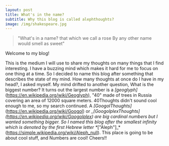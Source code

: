 ```yaml
---
layout: post
title: What's in the name?
subtitle: Why this blog is called alephthoughts?
image: /img/shakespeare.jpg
---
```


>"What's in a name? that which we call a rose
>By any other name would smell as sweet"

Welcome to my blog!

This is the medium I will use to share my thoughts on many things that I find interesting. I have a buzzing mind which makes it hard for me to focus on one thing at a time. So I decided to name this blog after something that describes the state of my mind. How many thoughts at once do I have in my head?, I asked myself. My mind drifted to another question, What is the biggest number?
It turns out the largest number is a *_[geoglyph]_*(https://en.wikipedia.org/wiki/Geoglyph), "40" made of trees in Russia covering an area of 12000 square meters. 40Thoughts didn't sound cool enough to me, so my search continued. A *_[GoogolThoughts]_*(https://en.wikipedia.org/wiki/Googol) or *_[GoogolplexThoughts]*_(https://en.wikipedia.org/wiki/Googolplex) are big cardinal numbers but I wanted something bigger. So I named this blog after the smallest infinity which is denoted by the first Hebrew letter *_["Aleph"]_*(https://simple.wikipedia.org/wiki/Aleph_null). 
This place is going to be about cool stuff, and Numbers are cool! 
Cheers!!
